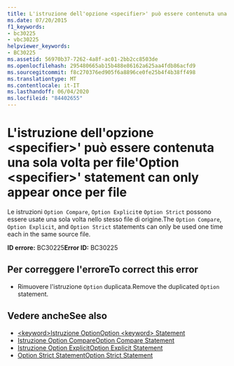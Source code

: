 ```yaml
---
title: L'istruzione dell'opzione <specifier>' può essere contenuta una sola volta per file
ms.date: 07/20/2015
f1_keywords:
- bc30225
- vbc30225
helpviewer_keywords:
- BC30225
ms.assetid: 56970b37-7262-4a8f-ac01-2bb2cc8503de
ms.openlocfilehash: 295480665ab15b488e86162a625aa4fdb86acfd9
ms.sourcegitcommit: f8c270376ed905f6a8896ce0fe25b4f4b38ff498
ms.translationtype: MT
ms.contentlocale: it-IT
ms.lasthandoff: 06/04/2020
ms.locfileid: "84402655"
---
```

# <a name="option-specifier-statement-can-only-appear-once-per-file"></a><span data-ttu-id="2516f-102">L'istruzione dell'opzione \<specifier>' può essere contenuta una sola volta per file</span><span class="sxs-lookup"><span data-stu-id="2516f-102">'Option \<specifier>' statement can only appear once per file</span></span>
<span data-ttu-id="2516f-103">Le istruzioni `Option Compare`, `Option Explicit`e `Option Strict` possono essere usate una sola volta nello stesso file di origine.</span><span class="sxs-lookup"><span data-stu-id="2516f-103">The `Option Compare`, `Option Explicit`, and `Option Strict` statements can only be used one time each in the same source file.</span></span>  
  
 <span data-ttu-id="2516f-104">**ID errore:** BC30225</span><span class="sxs-lookup"><span data-stu-id="2516f-104">**Error ID:** BC30225</span></span>  
  
## <a name="to-correct-this-error"></a><span data-ttu-id="2516f-105">Per correggere l'errore</span><span class="sxs-lookup"><span data-stu-id="2516f-105">To correct this error</span></span>  
  
- <span data-ttu-id="2516f-106">Rimuovere l'istruzione `Option` duplicata.</span><span class="sxs-lookup"><span data-stu-id="2516f-106">Remove the duplicated `Option` statement.</span></span>  
  
## <a name="see-also"></a><span data-ttu-id="2516f-107">Vedere anche</span><span class="sxs-lookup"><span data-stu-id="2516f-107">See also</span></span>

- [<span data-ttu-id="2516f-108">\<keyword>Istruzione Option</span><span class="sxs-lookup"><span data-stu-id="2516f-108">Option \<keyword> Statement</span></span>](../language-reference/statements/option-keyword-statement.md)
- [<span data-ttu-id="2516f-109">Istruzione Option Compare</span><span class="sxs-lookup"><span data-stu-id="2516f-109">Option Compare Statement</span></span>](../language-reference/statements/option-compare-statement.md)
- [<span data-ttu-id="2516f-110">Istruzione Option Explicit</span><span class="sxs-lookup"><span data-stu-id="2516f-110">Option Explicit Statement</span></span>](../language-reference/statements/option-explicit-statement.md)
- [<span data-ttu-id="2516f-111">Option Strict Statement</span><span class="sxs-lookup"><span data-stu-id="2516f-111">Option Strict Statement</span></span>](../language-reference/statements/option-strict-statement.md)
